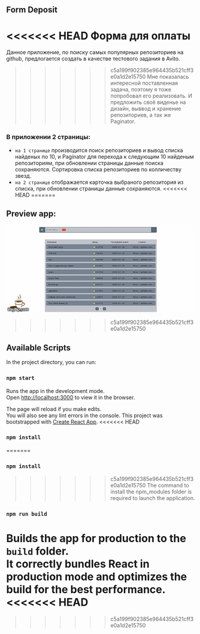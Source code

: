 ## Form Deposit
<<<<<<< HEAD
Форма для оплаты
=======

Данное приложение, по поиску самых популярных репозиториев на github, предлогается создать в качестве тестового задания в Avito.
>>>>>>> c5a199f902385e964435b521cff3e0a1d2e15750
Мне показалась интересной поставленная задача, поэтому я тоже попробовал его реализовать. И предложить своё виденье на дизайн, выввод и хранение репозиториев, а так же Paginator.
### В приложении 2 страницы:
* `на 1 странице` производится поиск репозиториев и вывод списка найденых по 10, и Paginator для перехода к следующим 10 найденым репозиториям, при обновлении страницы данные поиска сохраняются. Сортировка списка репозиториев по колличеству звезд.
* `на 2 странице` отображается карточка выбраного репозитория из списка, при обновлении страницы данные сохраняются.
<<<<<<< HEAD
=======
## Preview app:
![Иллюстрация к проекту](https://github.com/dedaMazai/github_parser/raw/master/Preview.gif)

>>>>>>> c5a199f902385e964435b521cff3e0a1d2e15750

## Available Scripts

In the project directory, you can run:

### `npm start`

Runs the app in the development mode.<br />
Open [http://localhost:3000](http://localhost:3000) to view it in the browser.

The page will reload if you make edits.<br />
You will also see any lint errors in the console.
This project was bootstrapped with [Create React App](https://github.com/facebook/create-react-app).
<<<<<<< HEAD


### `npm install`

=======


### `npm install`

>>>>>>> c5a199f902385e964435b521cff3e0a1d2e15750
The command to install the npm_modules folder is required to launch the application.

### `npm run build`

Builds the app for production to the `build` folder.<br />
It correctly bundles React in production mode and optimizes the build for the best performance.
<<<<<<< HEAD
=======

>>>>>>> c5a199f902385e964435b521cff3e0a1d2e15750

